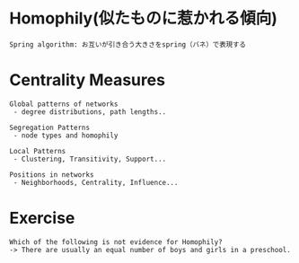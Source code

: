 # Homophily(似たものに惹かれる傾向)
```
Spring algorithm: お互いが引き合う大きさをspring（バネ）で表現する

```
# Centrality Measures
```
Global patterns of networks
 - degree distributions, path lengths..

Segregation Patterns
 - node types and homophily

Local Patterns
 - Clustering, Transitivity, Support...

Positions in networks
 - Neighborhoods, Centrality, Influence...

```
# Exercise
```
Which of the following is not evidence for Homophily?
-> There are usually an equal number of boys and girls in a preschool.
```
